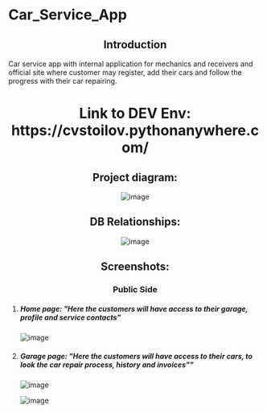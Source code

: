 # Car_Service_App
<h2 align="center">Introduction</h2>
Car service app with internal application for mechanics and receivers and official site where customer may register, add their cars and follow the progress with their car repairing.

<h1 align="center">Link to DEV Env:  https://cvstoilov.pythonanywhere.com/</h1>

<h2 align="center">Project diagram:</h2>
<div align="center">
  
![image](https://github.com/ChavdarStoilov/Car_Service_App/assets/80538498/678e8369-47b7-4a55-b278-bcc05404cdf0)

</div>
<h2 align="center">DB Relationships:</h2>
<div align="center">

![image](https://github.com/ChavdarStoilov/Car_Service_App/assets/80538498/3ae97631-ea9a-4d68-b147-9e828ced5b25)

  
</div>
<h2 align="center">Screenshots:</h2>

<h3 align="center">Public Side</h3>
<ol>
  <li>
    <h5>Home page: "Here the customers will have access to their garage, profile and service contacts"</h3>
    
  ![image](https://github.com/ChavdarStoilov/Car_Service_App/assets/80538498/4e46449f-8c11-4e82-b684-b73cd391cfd0)
    
  </li>
   <li>
    <h5>Garage page: "Here the customers will have access to their cars, to look the car repair process, history and invoices""</h3>
    
  ![image](https://github.com/ChavdarStoilov/Car_Service_App/assets/80538498/b7a356b0-7c1e-40a7-8bbb-be3283ab2e23) 

  ![image](https://github.com/ChavdarStoilov/Car_Service_App/assets/80538498/7b9987ca-2722-4583-b350-029aeffd0607)

  </li>
</ol>



[comment]: <Load data from json in DB: python manage.py loaddata file_name.json>

